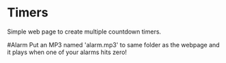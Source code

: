 # Timers
Simple web page to create multiple countdown timers.

#Alarm
Put an MP3 named 'alarm.mp3' to same folder as the webpage and it plays when one of your alarms hits zero!
